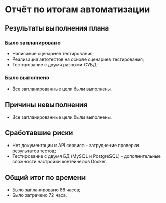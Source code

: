 # Отчёт по итогам автоматизации
## Результаты выполнения плана
### Было запланировано
- Написание сценариев тестирования;
- Реализация автотестов на основе сценариев тестирования;
- Тестирование с двумя разными СУБД;

### Было выполнено
- Все запланированные цели были выполнены.

## Причины невыполнения
- Все запланированные цели были выполнены.

## Сработавшие риски
- Нет документации к API сервиса - затруднение проверки результатов тестов;
- Тестирование c двумя БД (MySQL и PostgreSQL) - дополнительные сложности настройки контейнеров Docker.

## Общий итог по времени
- Было запланировано 88 часов;
- Было затрачено 72 часа.

